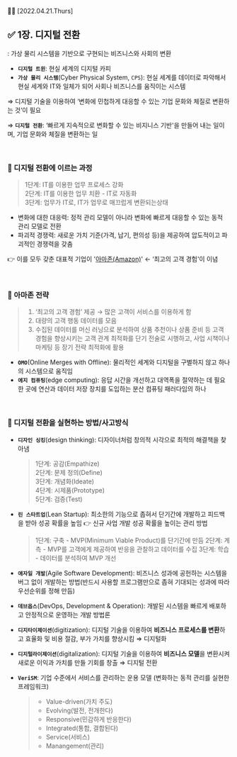 ✍🏻 [2022.04.21.Thurs]

## ✅ 1장. 디지털 전환

: 가상 물리 시스템을 기반으로 구현되는 비즈니스와 사회의 변환

- **`디지털 트윈`**: 현실 세계의 디지털 카피
- **`가상 물리 시스템`**(Cyber Physical System, `CPS`): 현실 세계를 데이터로 파악해서 현실 세계와 IT와 일체가 되어 사회나 비즈니스를 움직이는 시스템

⇒ 디지털 기술을 이용하여 ‘변화에 민첩하게 대응할 수 있는 기업 문화와 체질로 변환하는 것’이 필요

⇒ **`디지털 전환`**: ‘빠르게 지속적으로 변화할 수 있는 비지니스 기반'을 만들어 내는 일이며, 기업 문화와 체질을 변환하는 일

<br/>

### 📎 디지털 전환에 이르는 과정

> 1단계: IT를 이용한 업무 프로세스 강화 <br/>
> 2단계: IT를 이용한 업무 치환 - IT로 자동화 <br/>
> 3단계: 업무가 IT로, IT가 업무로 매끄럽게 변환되는상태

- 변화에 대한 대응력: 정적 관리 모델이 아니라 변화에 빠르게 대응할 수 있는 동적 관리 모델로 전환
- 파괴적 경쟁력: 새로운 가치 기준(가격, 납기, 편의성 등)을 제공하여 압도적이고 파괴적인 경쟁력을 갖춤

👉 이를 모두 갖춘 대표적 기업이 '<u>아마존(Amazon)</u>' ← ‘최고의 고객 경험'이 이념

<br/>

### 📎 아마존 전략

> 1.  ‘최고의 고객 경험’ 제공 → 많은 고객이 서비스를 이용하게 함
> 2.  대량의 고객 행동 데이터를 모음
> 3.  수집된 데이터를 머신 러닝으로 분석하여 상품 추천이나 상품 준비 등 고객 경험을 향상시키는 고객 관계 최적화를 단기 전술로 시행하고, 사업 시책이나 마케팅 등 장기 전략 최적화에 활용

- **`OMO`**(Online Merges with Offline): 물리적인 세계와 디지털을 구별하지 않고 하나의 시스템으로 움직임
- **`에지 컴퓨팅`**(edge computing): 응답 시간을 개선하고 대역폭을 절약하는 데 필요한 곳에 연산과 데이터 저장 장치를 도입하는 분산 컴퓨팅 패러다임의 하나

<br/>

### 📎 디지털 전환을 실현하는 방법/사고방식

- **`디자인 싱킹`**(design thinking): 디자이너처럼 창의적 시각으로 최적의 해결책을 찾아냄
  > 1단계: 공감(Empathize) <br/>
  > 2단계: 문제 정의(Define) <br/>
  > 3단계: 개념화(Ideate) <br/>
  > 4단계: 시제품(Prototype) <br/>
  > 5단계: 검증(Test)
- **`린 스타트업`**(Lean Startup): 최소한의 기능으로 좁혀서 단기간에 개발하고 피드백을 받아 성공 확률을 높임 👉 신규 사업 개발 성공 확률을 높이는 관리 방법
  > 1단계: 구축 - MVP(Minimum Viable Product)를 단기간에 만듬
  > 2단계: 계측 - MVP를 고객에게 제공하여 반응을 관찰하고 데이터를 수집
  > 3단계: 학습 - 데이터를 분석하여 MVP 개선
- **`애자일 개발`**(Agile Software Development): 비즈니스 성과에 공헌하는 시스템을 버그 없이 개발하는 방법(반드시 사용할 프로그램만으로 좁혀 기대되는 성과에 따라 우선순위를 정해 만듬)
- **`데브옵스`**(DevOps, Development & Operation): 개발된 시스템을 빠르게 배포하고 안정적으로 운영하는 개발 방법론

- **`디지타이제이션`**(digitization): 디지털 기술을 이용하여 **비즈니스 프로세스를 변환**하고 효율화 및 비용 절감, 부가 가치를 향상시킴 ⇒ 디지털화
- **`디지털라이제이션`**(digitalization): 디지털 기술을 이용하여 **비즈니스 모델**을 변환시켜 새로운 이익과 가치를 만들 기회를 창출 ⇒ 디지털 전환

- **`VeriSM`**: 기업 수준에서 서비스를 관리하는 운용 모델 (변화하는 동적 관리를 실현한 프레임워크)
  > - Value-driven(가치 주도)
  > - Evolving(발전, 전개한다)
  > - Responsive(민감하게 반응한다)
  > - Integrated(통합, 결합된다)
  > - Service(서비스)
  > - Manangement(관리)
